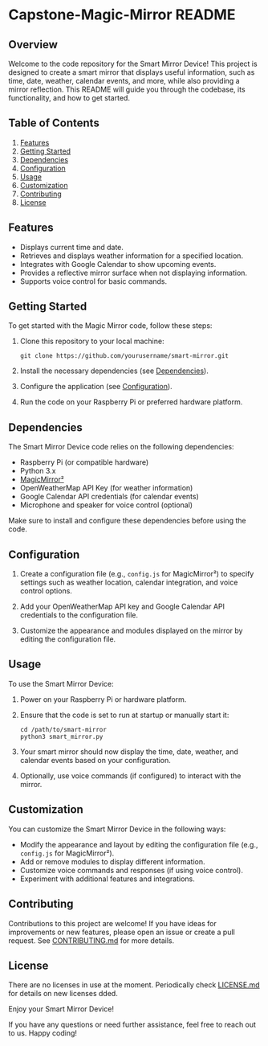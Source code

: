 # Capstone-Magic-Mirror README

## Overview

Welcome to the code repository for the Smart Mirror Device! This project is designed to create a smart mirror that displays useful information, such as time, date, weather, calendar events, and more, while also providing a mirror reflection. This README will guide you through the codebase, its functionality, and how to get started.

## Table of Contents

1. [Features](#features)
2. [Getting Started](#getting-started)
3. [Dependencies](#dependencies)
4. [Configuration](#configuration)
5. [Usage](#usage)
6. [Customization](#customization)
7. [Contributing](#contributing)
8. [License](#license)

## Features

- Displays current time and date.
- Retrieves and displays weather information for a specified location.
- Integrates with Google Calendar to show upcoming events.
- Provides a reflective mirror surface when not displaying information.
- Supports voice control for basic commands.

## Getting Started

To get started with the Magic Mirror code, follow these steps:

1. Clone this repository to your local machine:

   ```shell
   git clone https://github.com/yourusername/smart-mirror.git
   ```

2. Install the necessary dependencies (see [Dependencies](#dependencies)).

3. Configure the application (see [Configuration](#configuration)).

4. Run the code on your Raspberry Pi or preferred hardware platform.

## Dependencies

The Smart Mirror Device code relies on the following dependencies:

- Raspberry Pi (or compatible hardware)
- Python 3.x
- [MagicMirror²](https://magicmirror.builders/)
- OpenWeatherMap API Key (for weather information)
- Google Calendar API credentials (for calendar events)
- Microphone and speaker for voice control (optional)

Make sure to install and configure these dependencies before using the code.

## Configuration

1. Create a configuration file (e.g., `config.js` for MagicMirror²) to specify settings such as weather location, calendar integration, and voice control options.

2. Add your OpenWeatherMap API key and Google Calendar API credentials to the configuration file.

3. Customize the appearance and modules displayed on the mirror by editing the configuration file.

## Usage

To use the Smart Mirror Device:

1. Power on your Raspberry Pi or hardware platform.

2. Ensure that the code is set to run at startup or manually start it:

   ```shell
   cd /path/to/smart-mirror
   python3 smart_mirror.py
   ```

3. Your smart mirror should now display the time, date, weather, and calendar events based on your configuration.

4. Optionally, use voice commands (if configured) to interact with the mirror.

## Customization

You can customize the Smart Mirror Device in the following ways:

- Modify the appearance and layout by editing the configuration file (e.g., `config.js` for MagicMirror²).
- Add or remove modules to display different information.
- Customize voice commands and responses (if using voice control).
- Experiment with additional features and integrations.

## Contributing

Contributions to this project are welcome! If you have ideas for improvements or new features, please open an issue or create a pull request. See [CONTRIBUTING.md](CONTRIBUTING.md) for more details.

## License

There are no licenses in use at the moment. Periodically check [LICENSE.md](LICENSE.md) for details on new licenses dded.

Enjoy your Smart Mirror Device!

If you have any questions or need further assistance, feel free to reach out to us. Happy coding!
